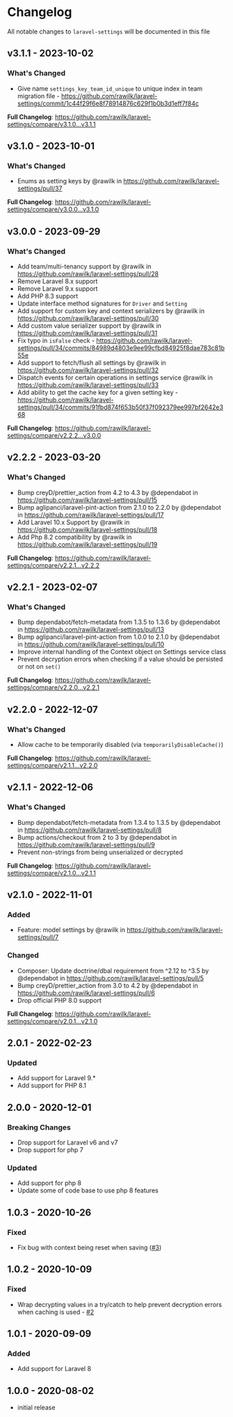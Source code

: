 # Changelog

All notable changes to `laravel-settings` will be documented in this file

## v3.1.1 - 2023-10-02

### What's Changed

- Give name `settings_key_team_id_unique` to unique index in team migration file - https://github.com/rawilk/laravel-settings/commit/1c44f29f6e8f78914876c629f1b0b3d1eff7f84c

**Full Changelog**: https://github.com/rawilk/laravel-settings/compare/v3.1.0...v3.1.1

## v3.1.0 - 2023-10-01

### What's Changed

- Enums as setting keys by @rawilk in https://github.com/rawilk/laravel-settings/pull/37

**Full Changelog**: https://github.com/rawilk/laravel-settings/compare/v3.0.0...v3.1.0

## v3.0.0 - 2023-09-29

### What's Changed

- Add team/multi-tenancy support by @rawilk in https://github.com/rawilk/laravel-settings/pull/28
- Remove Laravel 8.x support
- Remove Laravel 9.x support
- Add PHP 8.3 support
- Update interface method signatures for `Driver` and `Setting`
- Add support for custom key and context serializers by @rawilk in https://github.com/rawilk/laravel-settings/pull/30
- Add custom value serializer support by @rawilk in https://github.com/rawilk/laravel-settings/pull/31
- Fix typo in `isFalse` check - https://github.com/rawilk/laravel-settings/pull/34/commits/84989d4803e9ee99cfbd84925f8dae783c81b55e
- Add support to fetch/flush all settings by @rawilk in https://github.com/rawilk/laravel-settings/pull/32
- Dispatch events for certain operations in settings service @rawilk in https://github.com/rawilk/laravel-settings/pull/33
- Add ability to get the cache key for a given setting key - https://github.com/rawilk/laravel-settings/pull/34/commits/91fbd874f653b50f37f092379ee997bf2642e368

**Full Changelog**: https://github.com/rawilk/laravel-settings/compare/v2.2.2...v3.0.0

## v2.2.2 - 2023-03-20

### What's Changed

- Bump creyD/prettier_action from 4.2 to 4.3 by @dependabot in https://github.com/rawilk/laravel-settings/pull/15
- Bump aglipanci/laravel-pint-action from 2.1.0 to 2.2.0 by @dependabot in https://github.com/rawilk/laravel-settings/pull/17
- Add Laravel 10.x Support by @rawilk in https://github.com/rawilk/laravel-settings/pull/18
- Add Php 8.2 compatibility by @rawilk in https://github.com/rawilk/laravel-settings/pull/19

**Full Changelog**: https://github.com/rawilk/laravel-settings/compare/v2.2.1...v2.2.2

## v2.2.1 - 2023-02-07

### What's Changed

- Bump dependabot/fetch-metadata from 1.3.5 to 1.3.6 by @dependabot in https://github.com/rawilk/laravel-settings/pull/13
- Bump aglipanci/laravel-pint-action from 1.0.0 to 2.1.0 by @dependabot in https://github.com/rawilk/laravel-settings/pull/10
- Improve internal handling of the Context object on Settings service class
- Prevent decryption errors when checking if a value should be persisted or not on `set()`

**Full Changelog**: https://github.com/rawilk/laravel-settings/compare/v2.2.0...v2.2.1

## v2.2.0 - 2022-12-07

### What's Changed

- Allow cache to be temporarily disabled (via `temporarilyDisableCache()`)

**Full Changelog**: https://github.com/rawilk/laravel-settings/compare/v2.1.1...v2.2.0

## v2.1.1 - 2022-12-06

### What's Changed

- Bump dependabot/fetch-metadata from 1.3.4 to 1.3.5 by @dependabot in https://github.com/rawilk/laravel-settings/pull/8
- Bump actions/checkout from 2 to 3 by @dependabot in https://github.com/rawilk/laravel-settings/pull/9
- Prevent non-strings from being unserialized or decrypted

**Full Changelog**: https://github.com/rawilk/laravel-settings/compare/v2.1.0...v2.1.1

## v2.1.0 - 2022-11-01

### Added

- Feature: model settings by @rawilk in https://github.com/rawilk/laravel-settings/pull/7

### Changed

- Composer: Update doctrine/dbal requirement from ^2.12 to ^3.5 by @dependabot in https://github.com/rawilk/laravel-settings/pull/5
- Bump creyD/prettier_action from 3.0 to 4.2 by @dependabot in https://github.com/rawilk/laravel-settings/pull/6
- Drop official PHP 8.0 support

**Full Changelog**: https://github.com/rawilk/laravel-settings/compare/v2.0.1...v2.1.0

## 2.0.1 - 2022-02-23

### Updated

- Add support for Laravel 9.*
- Add support for PHP 8.1

## 2.0.0 - 2020-12-01

### Breaking Changes

- Drop support for Laravel v6 and v7
- Drop support for php 7

### Updated

- Add support for php 8
- Update some of code base to use php 8 features

## 1.0.3 - 2020-10-26

### Fixed

- Fix bug with context being reset when saving ([#3](https://github.com/rawilk/laravel-settings/issues/3))

## 1.0.2 - 2020-10-09

### Fixed

- Wrap decrypting values in a try/catch to help prevent decryption errors when caching is used - [#2](https://github.com/rawilk/laravel-settings/issues/2)

## 1.0.1 - 2020-09-09

### Added

- Add support for Laravel 8

## 1.0.0 - 2020-08-02

- initial release
